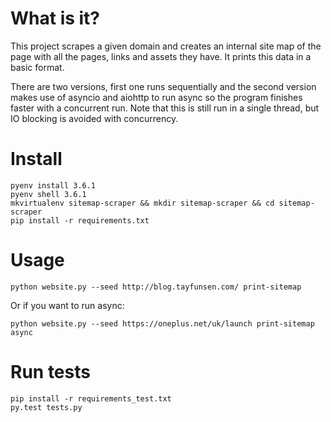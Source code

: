 # What is it?

This project scrapes a given domain and creates an internal site map of the
page with all the pages, links and assets they have. It prints this data in a
basic format.

There are two versions, first one runs sequentially and the second version
makes use of asyncio and aiohttp to run async so the program finishes faster
with a concurrent run. Note that this is still run in a single thread, but IO
blocking is avoided with concurrency.

# Install

    pyenv install 3.6.1
    pyenv shell 3.6.1
    mkvirtualenv sitemap-scraper && mkdir sitemap-scraper && cd sitemap-scraper
    pip install -r requirements.txt

# Usage

    python website.py --seed http://blog.tayfunsen.com/ print-sitemap

Or if you want to run async:

    python website.py --seed https://oneplus.net/uk/launch print-sitemap async

# Run tests

    pip install -r requirements_test.txt
    py.test tests.py

